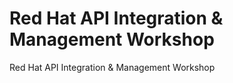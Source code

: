 # Red Hat API Integration &amp; Management Workshop

Red Hat API Integration &amp; Management Workshop
